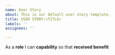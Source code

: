 ```yaml
---
name: User Story
about: This is our default user story template.
title: USER STORY:<TITLE>
labels: ''
assignees: ''

---
```


As a **role** I can **capability** so that **received benefit**
